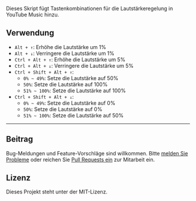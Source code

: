 Dieses Skript fügt Tastenkombinationen für die Lautstärkeregelung in YouTube Music hinzu.

## Verwendung

- `Alt + ↑`: Erhöhe die Lautstärke um 1%
- `Alt + ↓`: Verringere die Lautstärke um 1%
- `Ctrl + Alt + ↑`: Erhöhe die Lautstärke um 5%
- `Ctrl + Alt + ↓`: Verringere die Lautstärke um 5%
- `Ctrl + Shift + Alt + ↑`:
  - `0% ~ 49%`: Setze die Lautstärke auf 50%
  - `50%`: Setze die Lautstärke auf 100%
  - `51% ~ 100%`: Setze die Lautstärke auf 100%
- `Ctrl + Shift + Alt + ↓`:
  - `0% ~ 49%`: Setze die Lautstärke auf 0%
  - `50%`: Setze die Lautstärke auf 0%
  - `51% ~ 100%`: Setze die Lautstärke auf 50%

---

## Beitrag

Bug-Meldungen und Feature-Vorschläge sind willkommen. Bitte [melden Sie Probleme](https://github.com/yossy17/youTube-music-volume-control-shortcut/issues) oder reichen Sie [Pull Requests ein](https://github.com/yossy17/youTube-music-volume-control-shortcut/pulls) zur Mitarbeit ein.

## Lizenz

Dieses Projekt steht unter der MIT-Lizenz.
